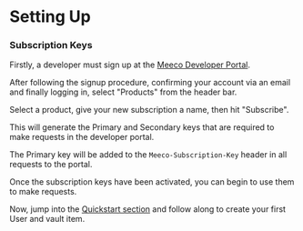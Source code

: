 # Setting Up

### Subscription Keys

Firstly, a developer must sign up at the [Meeco Developer Portal](http://dev.meeco.me/).

After following the signup procedure, confirming your account via an email and finally logging in, select "Products" from the header bar.

Select a product, give your new subscription a name, then hit "Subscribe".

This will generate the Primary and Secondary keys that are required to make requests in the developer portal.

The Primary key will be added to the `Meeco-Subscription-Key` header in all requests to the portal.

Once the subscription keys have been activated, you can begin to use them to make requests.

Now, jump into the [Quickstart section](quickstart.md) and follow along to create your first User and vault item.



